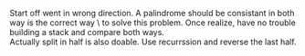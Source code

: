Start off went in wrong direction. A palindrome should be consistant in both way is the correct way \ 
to solve this problem. Once realize, have no trouble building a stack and compare both ways.\
Actually split in half is also doable. Use recurrssion and reverse the last half. 
